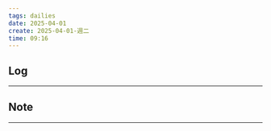 ```yaml
---
tags: dailies  
date: 2025-04-01
create: 2025-04-01-週二
time: 09:16
---
```

## Log
---


## Note
---

